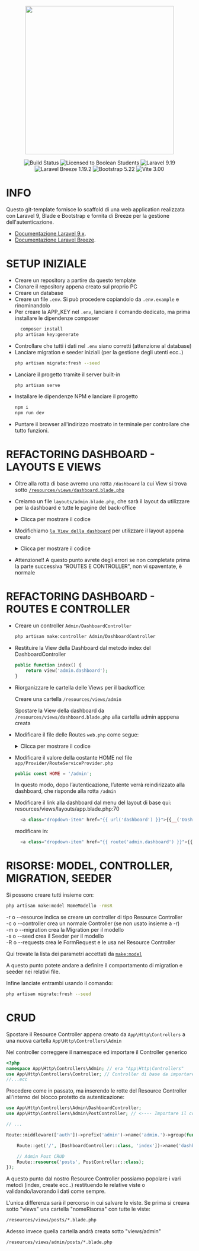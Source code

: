<p align="center"><a href="https://laravel.com" target="_blank"><img src="https://raw.githubusercontent.com/laravel/art/master/logo-lockup/5%20SVG/2%20CMYK/1%20Full%20Color/laravel-logolockup-cmyk-red.svg" width="400"></a></p>

<p align="center">
<img src="https://img.shields.io/badge/template-tested-green" alt="Build Status">
<img src="https://img.shields.io/badge/license-boolean_95-blue" alt="Licensed to Boolean Students" />
<img src="https://img.shields.io/badge/laravel-9.19-red" alt="Laravel 9.19" />
<img src="https://img.shields.io/badge/laravel_breeze-1.19.2-red" alt="Laravel Breeze 1.19.2" />
<img src="https://img.shields.io/badge/bootstrap-5.22-red" alt="Bootstrap 5.22" />
<img src="https://img.shields.io/badge/vite-3.00-red" alt="Vite 3.00" />
</p>

# INFO

Questo git-template fornisce lo scaffold di una web application realizzata con Laravel 9, Blade e Bootstrap e fornita di Breeze per la gestione dell'autenticazione.

-   [Documentazione Laravel 9.x](https://laravel.com/docs/9.x).
-   [Documentazione Laravel Breeze](https://laravel.com/docs/10.x/starter-kits).

# SETUP INIZIALE

-   Creare un repository a partire da questo template
-   Clonare il repository appena creato sul proprio PC
-   Creare un database
-   Creare un file `.env`. Si può procedere copiandolo da `.env.example` e rinominandolo
-   Per creare la APP_KEY nel `.env`, lanciare il comando dedicato, ma prima installare le dipendenze composer
    ```bash
      composer install
    php artisan key:generate
    ```
-   Controllare che tutti i dati nel `.env` siano corretti (attenzione al database)
-   Lanciare migration e seeder iniziali (per la gestione degli utenti ecc..)
    ```bash
    php artisan migrate:fresh --seed
    ```
-   Lanciare il progetto tramite il server built-in
    ```bash
    php artisan serve
    ```
-   Installare le dipendenze NPM e lanciare il progetto
    ```bash
    npm i
    npm run dev
    ```
-   Puntare il browser all'indirizzo mostrato in terminale per controllare che tutto funzioni.

# REFACTORING DASHBOARD - LAYOUTS E VIEWS

-   Oltre alla rotta di base avremo una rotta `/dashboard` la cui View si trova sotto [`/resources/views/dashboard.blade.php`](/resources/views/dashboard.blade.php)
-   Creiamo un file `layouts/admin.blade.php`, che sarà il layout da utilizzare per la dashboard e tutte le pagine del back-office
    <details>
    <summary>Clicca per mostrare il codice</summary>

    ```php
    <!doctype html>
    <html lang="{{ str_replace('_', '-', app()->getLocale()) }}">

    <head>
    	<meta charset="utf-8">
    	<meta name="viewport" content="width=device-width, initial-scale=1">

    	<!-- CSRF Token -->
    	<meta name="csrf-token" content="{{ csrf_token() }}">

    	<title>{{ config('app.name', 'Laravel') }}</title>

    	<!-- Fontawesome 6 cdn -->
    	<link rel='stylesheet' href='https://cdnjs.cloudflare.com/ajax/libs/font-awesome/6.2.0/css/all.min.css' integrity='sha512-xh6O/CkQoPOWDdYTDqeRdPCVd1SpvCA9XXcUnZS2FmJNp1coAFzvtCN9BmamE+4aHK8yyUHUSCcJHgXloTyT2A==' crossorigin='anonymous' referrerpolicy='no-referrer' />

    	<!-- Fonts -->
    	<link rel="dns-prefetch" href="//fonts.gstatic.com">
    	<link href="https://fonts.googleapis.com/css?family=Nunito" rel="stylesheet">

    	<!-- Usando Vite -->
    	@vite(['resources/js/app.js'])
    </head>

    <body>
    	<div id="app">

    		<div class="container-fluid vh-100">
    			<div class="row h-100">
    				<nav id="sidebarMenu" class="col-md-3 col-lg-2 d-md-block bg-dark navbar-dark sidebar collapse">
    					<div class="position-sticky pt-3">
    						<ul class="nav flex-column">

    							<li class="nav-item">
    								<a class="nav-link text-white" href="/">
    									<i class="fa-solid fa-home-alt fa-lg fa-fw"></i> Home
    								</a>
    							</li>

    							<li class="nav-item">
    								<a class="nav-link text-white {{ Route::currentRouteName() == 'admin.dashboard' ? 'bg-secondary' : '' }}" href="{{route('admin.dashboard')}}">
    									<i class="fa-solid fa-tachometer-alt fa-lg fa-fw"></i> Dashboard
    								</a>
    							</li>

    							<li class="nav-item">
    								<a class="nav-link text-white" href="{{ route('logout') }}" onclick="event.preventDefault(); document.getElementById('logout-form').submit();">
    									<i class="fa-solid fa-sign-out-alt fa-lg fa-fw"></i> {{ __('Logout') }}
    								</a>
    								<form id="logout-form" action="{{ route('logout') }}" method="POST" class="d-none">
    									@csrf
    								</form>
    							</li>

    						</ul>

    					</div>
    				</nav>

    				<main class="col-md-9 ms-sm-auto col-lg-10 px-md-4">
    					@yield('content')
    				</main>
    			</div>
    		</div>

    	</div>
    </body>

    </html>
    ```

    </details>

-   Modifichiamo [`la View della dashboard`](/resources/views/dashboard.blade.php) per utilizzare il layout appena creato
    <details>
    <summary>Clicca per mostrare il codice</summary>

    ```php
    @extends('layouts.admin')

    @section('content')
    <div class="container-fluid mt-4">
    	<div class="row justify-content-center">
    		<div class="col-md-8">
    			<div class="card">
    				<div class="card-header">{{ __('Dashboard') }}</div>

    				<div class="card-body">
    					@if (session('status'))
    					<div class="alert alert-success" role="alert">
    						{{ session('status') }}
    					</div>
    					@endif

    					{{ __('You are logged in!') }}
    				</div>
    			</div>
    		</div>
    	</div>
    </div>
    @endsection
    ```

    </details>

-   Attenzione!! A questo punto avrete degli errori se non completate prima la parte successiva "ROUTES E CONTROLLER", non vi spaventate, è normale

# REFACTORING DASHBOARD - ROUTES E CONTROLLER

-   Creare un controller `Admin/DashboardController`
    ```bash
    php artisan make:controller Admin/DashboardController
    ```
-   Restituire la View della Dashboard dal metodo index del DashboardController
    ```php
    public function index() {
    	return view('admin.dashboard');
    }
    ```
-   Riorganizzare le cartella delle Views per il backoffice:

    Creare una cartella `/resources/views/admin`

    Spostare la View della dashboard da `/resources/views/dashboard.blade.php` alla cartella admin apppena creata

-   Modificare il file delle Routes `web.php` come segue:
    <details>
    <summary>Clicca per mostrare il codice</summary>

    ```php
    use Illuminate\Support\Facades\Route;
    use App\Http\Controllers\Admin\DashboardController; //<---- Import del controller precedentemente creato!

    /* ... */

    Route::get('/', function () {
    	return view('welcome');
    });

    Route::middleware(['auth'])
    	->prefix('admin') //definisce il prefisso "admin/" per le rotte di questo gruppo
    	->name('admin.') //definisce il pattern con cui generare i nomi delle rotte cioè "admin.qualcosa"
    	->group(function () {

    		//Siamo nel gruppo quindi:
    		// - il percorso "/" diventa "admin/"
    		// - il nome della rotta ->name("dashboard") diventa ->name("admin.dashboard")
    		Route::get('/', [DashboardController::class, 'index'])->name('dashboard');

    });

    require __DIR__.'/auth.php';
    ```

    </details>

-   Modificare il valore della costante HOME nel file `app/Provider/RouteServiceProvider.php`

    ```php
    public const HOME = '/admin';
    ```

    In questo modo, dopo l’autenticazione, l’utente verrà reindirizzato alla dashboard, che risponde alla rotta `/admin`

-   Modificare il link alla dashboard dal menu del layout di base qui: resources/views/layouts/app.blade.php:70
    ```php
      <a class="dropdown-item" href="{{ url('dashboard') }}">{{__('Dashboard')}}</a>
    ```
    modificare in:
    ```php
      <a class="dropdown-item" href="{{ route('admin.dashboard') }}">{{__('Dashboard')}}</a>
    ```

# RISORSE: MODEL, CONTROLLER, MIGRATION, SEEDER

Si possono creare tutti insieme con:

```bash
php artisan make:model NomeModello -rmsR
```

-r o --resource indica se creare un controller di tipo Resource Controller
<br>
-c o --controller crea un normale Controller (se non usato insieme a -r)
<br>
-m o --migration crea la Migration per il modello
<br>
-s o --seed crea il Seeder per il modello
<br>
-R o --requests crea le FormRequest e le usa nel Resource Controller
<br>

Qui trovate la lista dei parametri accettati da [`make:model`](https://artisan.page/#makemodel)

A questo punto potete andare a definire il comportamento di migration e seeder nei relativi file.

Infine lanciate entrambi usando il comando:

```bash
php artisan migrate:fresh --seed
```

# CRUD

Spostare il Resource Controller appena creato da `App\Http\Controllers` a una nuova cartella `App\Http\Controllers\Admin`

Nel controller correggere il namespace ed importare il Controller generico

```php
<?php
namespace App\Http\Controllers\Admin; // era "App\Http\Controllers"
use App\Http\Controllers\Controller; // Controller di base da importare
//...ecc
```

Procedere come in passato, ma inserendo le rotte del Resource Controller all'interno del blocco protetto da autenticazione:

```php
use App\Http\Controllers\Admin\DashboardController;
use App\Http\Controllers\Admin\PostController; // <---- Importare il controller da usare!!

// ...

Route::middleware(['auth'])->prefix('admin')->name('admin.')->group(function () {

	Route::get('/', [DashboardController::class, 'index'])->name('dashboard');

	// Admin Post CRUD
	Route::resource('posts', PostController::class);
});
```

A questo punto dal nostro Resource Controller possiamo popolare i vari metodi (index, create ecc..) restituendo le relative viste o validando/lavorando i dati come sempre.

L'unica differenza sarà il percorso in cui salvare le viste. Se prima si creava sotto "views" una cartella "nomeRisorsa" con tutte le viste:

```bash
/resources/views/posts/*.blade.php
```

Adesso invece quella cartella andrà creata sotto "views/admin"

```bash
/resources/views/admin/posts/*.blade.php
```
